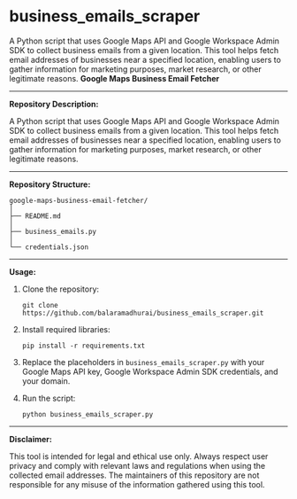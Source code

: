 # business_emails_scraper
A Python script that uses Google Maps API and Google Workspace Admin SDK to collect business emails from a given location. This tool helps fetch email addresses of businesses near a specified location, enabling users to gather information for marketing purposes, market research, or other legitimate reasons.
**Google Maps Business Email Fetcher**

* * *

**Repository Description:**

A Python script that uses Google Maps API and Google Workspace Admin SDK to collect business emails from a given location. This tool helps fetch email addresses of businesses near a specified location, enabling users to gather information for marketing purposes, market research, or other legitimate reasons.

* * *

**Repository Structure:**

```
google-maps-business-email-fetcher/
│
├── README.md
│
├── business_emails.py
│
└── credentials.json
```

* * *

**Usage:**

1. Clone the repository:
   ```
   git clone https://github.com/balaramadhurai/business_emails_scraper.git
   ```

2. Install required libraries:
   ```
   pip install -r requirements.txt
   ```

3. Replace the placeholders in `business_emails_scraper.py` with your Google Maps API key, Google Workspace Admin SDK credentials, and your domain.

4. Run the script:
   ```
   python business_emails_scraper.py
   ```

* * *

**Disclaimer:**

This tool is intended for legal and ethical use only. Always respect user privacy and comply with relevant laws and regulations when using the collected email addresses. The maintainers of this repository are not responsible for any misuse of the information gathered using this tool.
